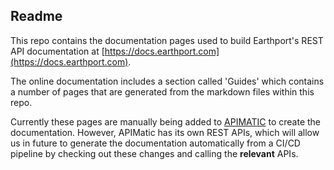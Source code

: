 ## Readme
This repo contains the documentation pages used to build Earthport's REST API documentation at [https://docs.earthport.com](https://docs.earthport.com).

The online documentation includes a section called 'Guides' which contains a number of pages that are generated from the markdown files within this repo.

Currently these pages are manually being added to [APIMATIC](https://apimatic.io) to create the documentation. However, APIMatic has its own REST APIs, which will allow us in future to generate the documentation automatically from a CI/CD pipeline by checking out these changes and calling the **relevant** APIs.
